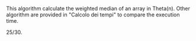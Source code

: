This algorithm calculate the weighted median of an array in Theta(n).
Other algorithm are provided in "Calcolo dei tempi" to compare the execution time.

25/30.
